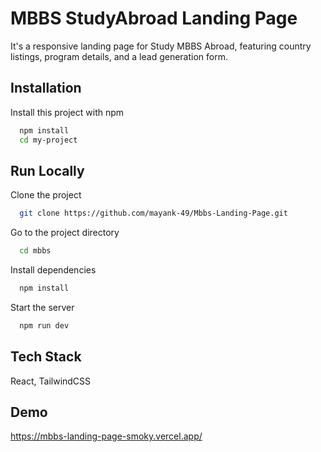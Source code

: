 
# MBBS StudyAbroad Landing Page

It's a responsive landing page for Study MBBS Abroad, featuring country listings, program details, and a lead generation form.

## Installation

Install this project with npm

```bash
  npm install 
  cd my-project
```
    
## Run Locally

Clone the project

```bash
  git clone https://github.com/mayank-49/Mbbs-Landing-Page.git
```

Go to the project directory

```bash
  cd mbbs
```

Install dependencies

```bash
  npm install
```

Start the server

```bash
  npm run dev
```


## Tech Stack

React, TailwindCSS


## Demo

https://mbbs-landing-page-smoky.vercel.app/

